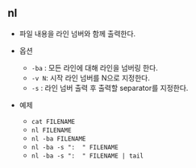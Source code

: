 ## nl
- 파일 내용을 라인 넘버와 함께 출력한다.

- 옵션
    - `-ba` : 모든 라인에 대해 라인을 넘버링 한다.
    - `-v N`: 시작 라인 넘버를 N으로 지정한다.
    - `-s` : 라인 넘버 출력 후 출력할 separator를 지정한다.

- 예제
    - `cat FILENAME`
    - `nl FILENAME`
    - `nl -ba FILENAME`
    - `nl -ba -s ":  " FILENAME`
    - `nl -ba -s ":  " FILENAME | tail`
    